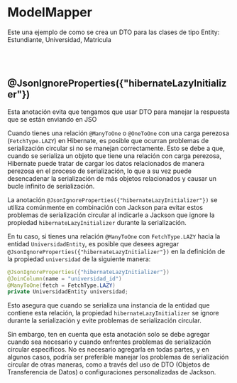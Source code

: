 # ModelMapper

Este una ejemplo de como se crea un DTO para las clases de tipo Entity: Estundiante, Universidad, Matricula

<br>
<br>

## @JsonIgnoreProperties({"hibernateLazyInitializer"})

Esta anotación evita que tengamos que usar DTO para manejar la respuesta que se están enviando en JSO

Cuando tienes una relación `@ManyToOne` o `@OneToOne` con una carga perezosa (`FetchType.LAZY`) en Hibernate, es posible que ocurran problemas de serialización circular si no se manejan correctamente. Esto se debe a que, cuando se serializa un objeto que tiene una relación con carga perezosa, Hibernate puede tratar de cargar los datos relacionados de manera perezosa en el proceso de serialización, lo que a su vez puede desencadenar la serialización de más objetos relacionados y causar un bucle infinito de serialización.

La anotación `@JsonIgnoreProperties({"hibernateLazyInitializer"})` se utiliza comúnmente en combinación con Jackson para evitar estos problemas de serialización circular al indicarle a Jackson que ignore la propiedad `hibernateLazyInitializer` durante la serialización.

En tu caso, si tienes una relación `@ManyToOne` con `FetchType.LAZY` hacia la entidad `UniversidadEntity`, es posible que desees agregar `@JsonIgnoreProperties({"hibernateLazyInitializer"})` en la definición de la propiedad `universidad` de la siguiente manera:

```java
@JsonIgnoreProperties({"hibernateLazyInitializer"})
@JoinColumn(name = "universidad_id")    
@ManyToOne(fetch = FetchType.LAZY)
private UniversidadEntity universidad;
```

Esto asegura que cuando se serializa una instancia de la entidad que contiene esta relación, la propiedad `hibernateLazyInitializer` se ignore durante la serialización y evite problemas de serialización circular.

Sin embargo, ten en cuenta que esta anotación solo se debe agregar cuando sea necesario y cuando enfrentes problemas de serialización circular específicos. No es necesario agregarla en todas partes, y en algunos casos, podría ser preferible manejar los problemas de serialización circular de otras maneras, como a través del uso de DTO (Objetos de Transferencia de Datos) o configuraciones personalizadas de Jackson.
